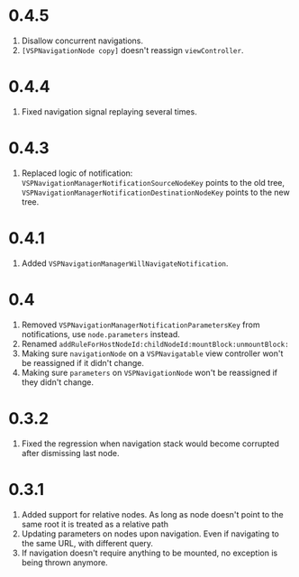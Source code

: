# 0.4.5

1. Disallow concurrent navigations.
1. `[VSPNavigationNode copy]` doesn't reassign `viewController`.

# 0.4.4

1. Fixed navigation signal replaying several times.

# 0.4.3

1. Replaced logic of notification: `VSPNavigationManagerNotificationSourceNodeKey` points to the old tree, `VSPNavigationManagerNotificationDestinationNodeKey` points to the new tree.

# 0.4.1

1. Added `VSPNavigationManagerWillNavigateNotification`.

# 0.4

1. Removed `VSPNavigationManagerNotificationParametersKey` from notifications, use `node.parameters` instead.
1. Renamed `addRuleForHostNodeId:childNodeId:mountBlock:unmountBlock:`
1. Making sure `navigationNode` on a `VSPNavigatable` view controller won't be reassigned if it didn't change.
1. Making sure `parameters` on `VSPNavigationNode` won't be reassigned if they didn't change.

# 0.3.2

1. Fixed the regression when navigation stack would become corrupted after dismissing last node.

# 0.3.1

1. Added support for relative nodes. As long as node doesn't point to the same root it is treated as a relative path
1. Updating parameters on nodes upon navigation. Even if navigating to the same URL, with different query.
1. If navigation doesn't require anything to be mounted, no exception is being thrown anymore.